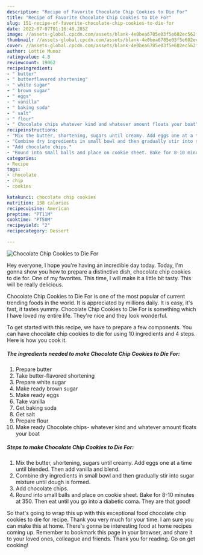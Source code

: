 ```yaml
---
description: "Recipe of Favorite Chocolate Chip Cookies to Die For"
title: "Recipe of Favorite Chocolate Chip Cookies to Die For"
slug: 151-recipe-of-favorite-chocolate-chip-cookies-to-die-for
date: 2022-07-07T01:16:48.285Z
image: //assets-global.cpcdn.com/assets/blank-4e0bea6785e03f5e602ec562f230caae08da540cada707380b4fe1bbebba43da.png
thumbnail: //assets-global.cpcdn.com/assets/blank-4e0bea6785e03f5e602ec562f230caae08da540cada707380b4fe1bbebba43da.png
cover: //assets-global.cpcdn.com/assets/blank-4e0bea6785e03f5e602ec562f230caae08da540cada707380b4fe1bbebba43da.png
author: Lottie Munoz
ratingvalue: 4.8
reviewcount: 19062
recipeingredient:
- " butter"
- " butterflavored shortening"
- " white sugar"
- " brown sugar"
- " eggs"
- " vanilla"
- " baking soda"
- " salt"
- " flour"
- " Chocolate chips whatever kind and whatever amount floats your boat"
recipeinstructions:
- "Mix the butter, shortening, sugars until creamy. Add eggs one at a time until blended. Then add vanilla and blend."
- "Combine dry ingredients in small bowl and then gradually stir into sugar mixture until dough is formed."
- "Add chocolate chips."
- "Round into small balls and place on cookie sheet. Bake for 8-10 minutes at 350. Then eat until you go into a diabetic coma. They are that good!"
categories:
- Recipe
tags:
- chocolate
- chip
- cookies

katakunci: chocolate chip cookies 
nutrition: 138 calories
recipecuisine: American
preptime: "PT11M"
cooktime: "PT50M"
recipeyield: "2"
recipecategory: Dessert

---
```



![Chocolate Chip Cookies to Die For](//assets-global.cpcdn.com/assets/blank-4e0bea6785e03f5e602ec562f230caae08da540cada707380b4fe1bbebba43da.png)

Hey everyone, I hope you're having an incredible day today. Today, I'm gonna show you how to prepare a distinctive dish, chocolate chip cookies to die for. One of my favorites. This time, I will make it a little bit tasty. This will be really delicious.



Chocolate Chip Cookies to Die For is one of the most popular of current trending foods in the world. It is appreciated by millions daily. It is easy, it's fast, it tastes yummy. Chocolate Chip Cookies to Die For is something which I have loved my entire life. They're nice and they look wonderful.


To get started with this recipe, we have to prepare a few components. You can have chocolate chip cookies to die for using 10 ingredients and 4 steps. Here is how you cook it.

<!--inarticleads1-->

##### The ingredients needed to make Chocolate Chip Cookies to Die For:

1. Prepare  butter
1. Take  butter-flavored shortening
1. Prepare  white sugar
1. Make ready  brown sugar
1. Make ready  eggs
1. Take  vanilla
1. Get  baking soda
1. Get  salt
1. Prepare  flour
1. Make ready  Chocolate chips- whatever kind and whatever amount floats your boat




<!--inarticleads2-->

##### Steps to make Chocolate Chip Cookies to Die For:

1. Mix the butter, shortening, sugars until creamy. Add eggs one at a time until blended. Then add vanilla and blend.
1. Combine dry ingredients in small bowl and then gradually stir into sugar mixture until dough is formed.
1. Add chocolate chips.
1. Round into small balls and place on cookie sheet. Bake for 8-10 minutes at 350. Then eat until you go into a diabetic coma. They are that good!




So that's going to wrap this up with this exceptional food chocolate chip cookies to die for recipe. Thank you very much for your time. I am sure you can make this at home. There's gonna be interesting food at home recipes coming up. Remember to bookmark this page in your browser, and share it to your loved ones, colleague and friends. Thank you for reading. Go on get cooking!
